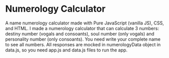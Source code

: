 # Numerology Calculator
A name numerology calculator made with Pure JavaScript (vanilla JS), CSS, and HTML. I made a numerology calculator that can calculate 3 numbers: destiny number (vogals and consoants), soul number (only vogals) and personality number (only consoants). You need write your complete name to see all numbers. All responses are mocked in numerologyData object in data.js, so you need app.js and data.js files to run the app.
